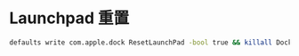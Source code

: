 # Launchpad 重置

```bash
defaults write com.apple.dock ResetLaunchPad -bool true && killall Dock
```
